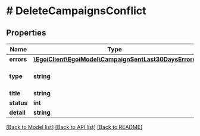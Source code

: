 # # DeleteCampaignsConflict

## Properties

Name | Type | Description | Notes
------------ | ------------- | ------------- | -------------
**errors** | [**\EgoiClient\EgoiModel\CampaignSentLast30DaysErrors**](CampaignSentLast30DaysErrors.md) |  | [optional]
**type** | **string** | RFC for status code definitions | [optional]
**title** | **string** | Error title | [optional]
**status** | **int** | Status code | [optional]
**detail** | **string** | Error detail | [optional]

[[Back to Model list]](../../README.md#models) [[Back to API list]](../../README.md#endpoints) [[Back to README]](../../README.md)

